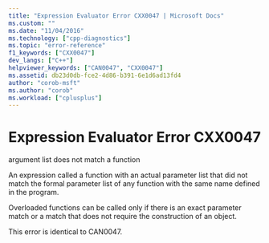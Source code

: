 ```yaml
---
title: "Expression Evaluator Error CXX0047 | Microsoft Docs"
ms.custom: ""
ms.date: "11/04/2016"
ms.technology: ["cpp-diagnostics"]
ms.topic: "error-reference"
f1_keywords: ["CXX0047"]
dev_langs: ["C++"]
helpviewer_keywords: ["CAN0047", "CXX0047"]
ms.assetid: db23d0db-fce2-4d86-b391-6e1d6ad13fd4
author: "corob-msft"
ms.author: "corob"
ms.workload: ["cplusplus"]
---
```

# Expression Evaluator Error CXX0047
argument list does not match a function  
  
 An expression called a function with an actual parameter list that did not match the formal parameter list of any function with the same name defined in the program.  
  
 Overloaded functions can be called only if there is an exact parameter match or a match that does not require the construction of an object.  
  
 This error is identical to CAN0047.